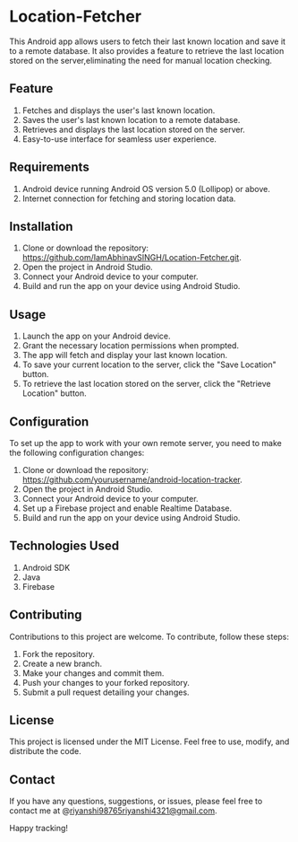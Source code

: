 # Location-Fetcher

This Android app allows users to fetch their last known location and save it to a remote database. 
It also provides a feature to retrieve the last location stored on the server,eliminating the need for manual location checking.

## Feature

1. Fetches and displays the user's last known location.
2. Saves the user's last known location to a remote database.
3. Retrieves and displays the last location stored on the server.
4. Easy-to-use interface for seamless user experience.

## Requirements

1. Android device running Android OS version 5.0 (Lollipop) or above.
2. Internet connection for fetching and storing location data.

## Installation

1. Clone or download the repository: https://github.com/IamAbhinavSINGH/Location-Fetcher.git.
2. Open the project in Android Studio.
3. Connect your Android device to your computer.
4. Build and run the app on your device using Android Studio.

## Usage

1. Launch the app on your Android device.
2. Grant the necessary location permissions when prompted.
3. The app will fetch and display your last known location.
4. To save your current location to the server, click the "Save Location" button.
5. To retrieve the last location stored on the server, click the "Retrieve Location" button.

## Configuration
To set up the app to work with your own remote server, you need to make the following configuration changes:

1. Clone or download the repository: https://github.com/yourusername/android-location-tracker.
2. Open the project in Android Studio.
3. Connect your Android device to your computer.
4. Set up a Firebase project and enable Realtime Database.
5. Build and run the app on your device using Android Studio.

## Technologies Used

1. Android SDK
2. Java
3. Firebase

## Contributing
Contributions to this project are welcome. To contribute, follow these steps:

1. Fork the repository.
2. Create a new branch.
3. Make your changes and commit them.
4. Push your changes to your forked repository.
5. Submit a pull request detailing your changes.

## License
This project is licensed under the MIT License. Feel free to use, modify, and distribute the code.

## Contact
If you have any questions, suggestions, or issues, please feel free to contact me at @riyanshi98765riyanshi4321@gmail.com.

Happy tracking!

